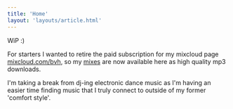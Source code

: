 ```yaml
---
title: 'Home'
layout: 'layouts/article.html'
---
```


WiP :)

For starters I wanted to retire the paid subscription for my mixcloud page 
[mixcloud.com/bvh](https://www.mixcloud.com/bvh/), so my [mixes](/mixes) are 
now available here as high quality mp3 downloads.

I'm taking a break from dj-ing electronic dance music as I'm having an easier 
time finding music that I truly connect to outside of my former 'comfort 
style'. 